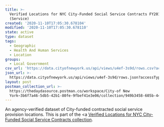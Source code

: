 ```yaml
---
title: >-
  Verified Locations for NYC City-Funded Social Service Contracts FY2018
  (Service)
created: '2020-11-10T17:05:30.678104'
modified: '2020-11-10T17:05:30.678110'
state: active
type: dataset
tags:
  - Geographic
  - Health And Human Services
  - Location
groups:
  - Local Government
csv_url: 'https://data.cityofnewyork.us/api/views/u4ef-3s9d/rows.csv?accessType=DOWNLOAD'
json_url: >-
  https://data.cityofnewyork.us/api/views/u4ef-3s9d/rows.json?accessType=DOWNLOAD
layout: post
postman_collection_url: >-
  https://thedaydasource.postman.co/workspace/City-of New
  York~3b6f7a46-5db5-42b1-80fe-9fbef41e3e06/collection/949b3458-605b-4467-932e-de1b8454b8ac
---
```

An agency-verified dataset of City-funded contracted social service provision locations.
This is part of the <a <a href='https://data.cityofnewyork.us/browse?Data-Collection_Data-Collection=Verified+Locations+for+NYC+City-Funded+Social+Service+Contracts'>Verified Locations for NYC City-Funded Social Service Contracts collection</a>.
